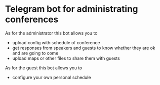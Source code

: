 # Telegram bot for administrating conferences

As for the administrator this bot allows you to
- upload config with schedule of conference
- get responses from speakers and guests to know whether they are ok and are going to come
- upload maps or other files to share them with guests

As for the guest this bot allows you to
- configure your own personal schedule
